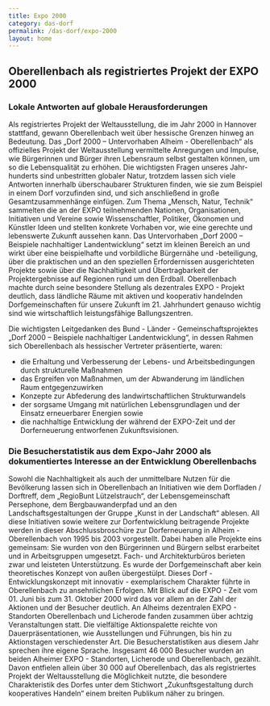 ```yaml
---
title: Expo 2000
category: das-dorf
permalink: /das-dorf/expo-2000
layout: home
---
```


## Oberellenbach als registriertes Projekt der EXPO 2000
### Lokale Antworten auf globale Herausforderungen
Als registriertes Projekt der Weltausstellung, die im Jahr 2000 in Hannover stattfand, gewann Oberellenbach weit über hessische Grenzen hinweg an Bedeutung. Das „Dorf 2000 – Untervorhaben Alheim - Oberellenbach“ als offizielles Projekt der Weltausstellung vermittelte Anregungen und Impulse, wie Bürgerinnen und Bürger ihren Lebensraum selbst gestalten können, um so die Lebensqualität zu erhöhen. Die wichtigsten Fragen unseres Jahr-hunderts sind unbestritten globaler Natur, trotzdem lassen sich viele Antworten innerhalb überschaubarer Strukturen finden, wie sie zum Beispiel in einem Dorf vorzufinden sind, und sich anschließend in große Gesamtzusammenhänge einfügen. Zum Thema „Mensch, Natur, Technik“ sammelten die an der EXPO teilnehmenden Nationen, Organisationen, Initiativen und Vereine sowie Wissenschaftler, Politiker, Ökonomen und Künstler Ideen und stellten konkrete Vorhaben vor, wie eine gerechte und lebenswerte Zukunft aussehen kann. Das Untervorhaben „Dorf 2000 – Beispiele nachhaltiger Landentwicklung“ setzt im kleinen Bereich an und wirkt über eine beispielhafte und vorbildliche Bürgernähe und -beteiligung, über die praktischen und an den speziellen Erfordernissen ausgerichteten Projekte sowie über die Nachhaltigkeit und Übertragbarkeit der Projektergebnisse auf Regionen rund um den Erdball. Oberellenbach machte durch seine besondere Stellung als dezentrales EXPO - Projekt deutlich, dass ländliche Räume mit aktiven und kooperativ handelnden Dorfgemeinschaften für unsere Zukunft im 21. Jahrhundert genauso wichtig sind wie wirtschaftlich leistungsfähige Ballungszentren.

Die wichtigsten Leitgedanken des Bund - Länder - Gemeinschaftsprojektes „Dorf 2000 – Beispiele nachhaltiger Landentwicklung“, in dessen Rahmen sich Oberellenbach als hessischer Vertreter präsentierte, waren:

 

- die Erhaltung und Verbesserung der Lebens- und Arbeitsbedingungen durch strukturelle Maßnahmen
- das Ergreifen von Maßnahmen, um der Abwanderung im ländlichen Raum entgegenzuwirken
- Konzepte zur Abfederung des landwirtschaftlichen Strukturwandels
- der sorgsame Umgang mit natürlichen Lebensgrundlagen und der Einsatz erneuerbarer Energien sowie
- die nachhaltige Entwicklung der während der EXPO-Zeit und der Dorferneuerung entworfenen Zukunftsvisionen.


### Die Besucherstatistik aus dem Expo-Jahr 2000 als dokumentiertes Interesse an der Entwicklung Oberellenbachs

Sowohl die Nachhaltigkeit als auch der unmittelbare Nutzen für die Bevölkerung lassen sich in Oberellenbach an Initiativen wie dem Dorfladen / Dorftreff, dem „RegioBunt Lützelstrauch“, der Lebensgemeinschaft Persephone, dem Bergbauwanderpfad und an den Landschaftsgestaltungen der Gruppe „Kunst in der Landschaft“ ablesen. All diese Initiativen sowie weitere zur Dorfentwicklung beitragende Projekte werden in dieser Abschlussbroschüre zur Dorferneuerung in Alheim - Oberellenbach von 1995 bis 2003 vorgestellt. Dabei haben alle Projekte eins gemeinsam: Sie wurden von den Bürgerinnen und Bürgern selbst erarbeitet und in Arbeitsgruppen umgesetzt. Fach- und Architekturbüros berieten zwar und leisteten Unterstützung. Es wurde der Dorfgemeinschaft aber kein theoretisches Konzept von außen übergestülpt. Dieses Dorf - Entwicklungskonzept mit innovativ - exemplarischem Charakter führte in Oberellenbach zu ansehnlichen Erfolgen. Mit Blick auf die EXPO - Zeit vom 01. Juni bis zum 31. Oktober 2000 wird das vor allem an der Zahl der Aktionen und der Besucher deutlich. An Alheims dezentralen EXPO - Standorten Oberellenbach und Licherode fanden zusammen über achtzig Veranstaltungen statt. Die vielfältige Aktionspalette reichte von Dauerpräsentationen, wie Ausstellungen und Führungen, bis hin zu Aktionstagen verschiedenster Art. Die Besucherstatistiken aus diesem Jahr sprechen ihre eigene Sprache. Insgesamt 46 000 Besucher wurden an beiden Alheimer EXPO - Standorten, Licherode und Oberellenbach, gezählt. Davon entfielen allein über 30 000 auf Oberellenbach, das als registriertes Projekt der Weltausstellung die Möglichkeit nutzte, die besondere Charakteristik des Dorfes unter dem Stichwort „Zukunftsgestaltung durch kooperatives Handeln“ einem breiten Publikum näher zu bringen.